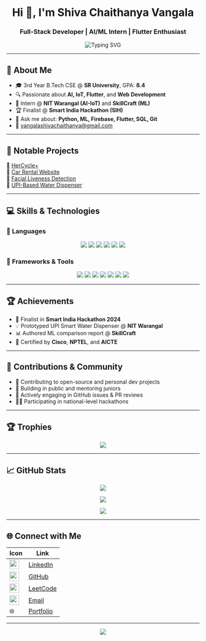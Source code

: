 <h1 align="center">Hi 👋, I'm Shiva Chaithanya Vangala</h1>
<h3 align="center">Full-Stack Developer | AI/ML Intern | Flutter Enthusiast</h3>

<p align="center">
  <img src="https://readme-typing-svg.demolab.com?font=Fira+Code&size=22&pause=1000&center=true&vCenter=true&width=435&lines=B.Tech+CS+Student+@+SR+University;AI+%26+ML+Enthusiast;Flutter+Developer;Hackathon+Finalist+%F0%9F%8E%89" alt="Typing SVG" />
</p>

---

## 🌟 About Me

- 🎓 3rd Year B.Tech CSE @ **SR University**, GPA: **8.4**
- 🔍 Passionate about **AI, IoT, Flutter**, and **Web Development**
- 🧠 Intern @ **NIT Warangal (AI-IoT)** and **SkillCraft (ML)**
- 🏆 Finalist @ **Smart India Hackathon (SIH)**
- 💬 Ask me about: **Python, ML, Firebase, Flutter, SQL, Git**
- 📧 [vangalashivachaithanya@gmail.com](mailto:vangalashivachaithanya@gmail.com)

---

## 🚀 Notable Projects

🔹 [HerCycle+](https://github.com/Shiva-vangala/HerCycle)  
🔹 [Car Rental Website](https://github.com/Shiva-vangala/car_rental_website)  
🔹 [Facial Liveness Detection](https://github.com/Shiva-vangala/facial_Liveness_detection)  
🔹 [UPI-Based Water Dispenser](https://github.com/Shiva-vangala/UPI-based-water-dispenser)  

---

## 💻 Skills & Technologies

### 🧠 Languages
<p align="center">
  <img src="https://img.shields.io/badge/C-A8B9CC?style=for-the-badge&logo=c&logoColor=white"/>
  <img src="https://img.shields.io/badge/Python-3776AB?style=for-the-badge&logo=python&logoColor=white"/>
  <img src="https://img.shields.io/badge/Java-007396?style=for-the-badge&logo=java&logoColor=white"/>
  <img src="https://img.shields.io/badge/HTML-E34F26?style=for-the-badge&logo=html5&logoColor=white"/>
  <img src="https://img.shields.io/badge/CSS-1572B6?style=for-the-badge&logo=css3&logoColor=white"/>
  <img src="https://img.shields.io/badge/JavaScript-F7DF1E?style=for-the-badge&logo=javascript&logoColor=black"/>
</p>

### 🎨 Frameworks & Tools
<p align="center">
  <img src="https://img.shields.io/badge/Flutter-02569B?style=for-the-badge&logo=flutter&logoColor=white"/>
  <img src="https://img.shields.io/badge/Firebase-FFCA28?style=for-the-badge&logo=firebase&logoColor=black"/>
  <img src="https://img.shields.io/badge/Bootstrap-7952B3?style=for-the-badge&logo=bootstrap&logoColor=white"/>
  <img src="https://img.shields.io/badge/MySQL-4479A1?style=for-the-badge&logo=mysql&logoColor=white"/>
  <img src="https://img.shields.io/badge/AWS-232F3E?style=for-the-badge&logo=amazonaws&logoColor=white"/>
  <img src="https://img.shields.io/badge/VSCode-007ACC?style=for-the-badge&logo=visual-studio-code&logoColor=white"/>
  <img src="https://img.shields.io/badge/Git-F05032?style=for-the-badge&logo=git&logoColor=white"/>
</p>

---

## 🏆 Achievements

- 🧠 Finalist in **Smart India Hackathon 2024**
- 💡 Prototyped UPI Smart Water Dispenser @ **NIT Warangal**
- 📊 Authored ML comparison report @ **SkillCraft**
- 📜 Certified by **Cisco**, **NPTEL**, and **AICTE**

---

## 👥 Contributions & Community

- 🤝 Contributing to open-source and personal dev projects
- 🌱 Building in public and mentoring juniors
- 💬 Actively engaging in GitHub issues & PR reviews
- 🧑‍💻 Participating in national-level hackathons

---

## 🏆 Trophies

<p align="center">
  <img src="https://github-profile-trophy.vercel.app/?username=Shiva-vangala&theme=tokyonight&row=1&margin-w=15&margin-h=15" />
</p>

---

## 📈 GitHub Stats

<p align="center">
  <img src="https://github-readme-stats.vercel.app/api?username=Shiva-vangala&show_icons=true&theme=tokyonight" />
</p>

<p align="center">
  <img src="https://github-readme-streak-stats.herokuapp.com?user=Shiva-vangala&theme=tokyonight" />
</p>

<p align="center">
  <img src="https://github-readme-activity-graph.vercel.app/graph?username=Shiva-vangala&theme=react-dark&hide_border=false&area=true&custom_title=Contribution%20Graph" />
</p>

---

## 🌐 Connect with Me

| Icon                                                                 | Link                                                                                   |
|----------------------------------------------------------------------|----------------------------------------------------------------------------------------|
| <img src="https://cdn-icons-png.flaticon.com/512/174/174857.png" width="25"/> | [LinkedIn](https://www.linkedin.com/in/shiva-chaithanya-vangalaangala-2b857428a)       |
| <img src="https://github.githubassets.com/images/modules/logos_page/GitHub-Mark.png" width="25"/> | [GitHub](https://github.com/Shiva-vangala)                                            |
| <img src="https://upload.wikimedia.org/wikipedia/commons/1/19/LeetCode_logo_black.png" width="25"/> | [LeetCode](https://leetcode.com/u/Shiva_Chaithanya_Vangala/)                          |
| <img src="https://cdn-icons-png.flaticon.com/512/561/561127.png" width="25"/> | [Email](mailto:vangalashivachaithanya@gmail.com)                                      |
| 🌐                                                                 | [Portfolio](https://shiva-vangala.github.io/Shiva_portfolio/)                         |

---

<p align="center">
  <img src="https://komarev.com/ghpvc/?username=Shiva-vangala&label=Profile%20views&color=0e75b6&style=flat" />
</p>
